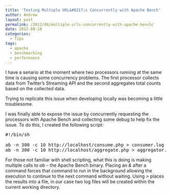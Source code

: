 ```yaml
---
title: 'Testing Multiple URL&#8217;s Concurrently with Apache Bench'
author: Andrew
layout: post
permalink: /2012/08/multiple-urls-concurrently-with-apache-bench/
date: 2012-08-18
categories:
  - Tips
tags:
  - apache
  - benchmarking
  - performance
---
```

I have a senario at the moment where two processors running at the same time is causing some concurrency problems. The first processor collects data from Twitter&#8217;s Streaming API and the second aggregates total counts based on the collected data.

<!--more-->

Trying to replicate this issue when developing locally was becoming a little troublesome.

I was finally able to expose the issue by concurrently requesting the processors with Apache Bench and collecting some debug to help fix the issue. To do this, I created the following script:

<pre class="brush: plain; title: ; notranslate" title="">#!/bin/sh

ab -n 300 -c 10 http://localhost/consume.php &gt; consumer.log &
ab -n 300 -c 10 http://localhost/aggregate.php &gt; aggregator.log &
</pre>

For those not familiar with shell scripting, what this is doing is making multiple calls to *ab* &#8211; the Apache Bench binary. Placing an *&* after a command forces that command to run in the background allowing the execution to continue to the next command without waiting. Using *>* places the results into a file, in our case two log files will be created within the current working directory.
